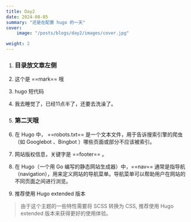 ```yaml
---
title: Day2
date: 2024-08-05
summary: "还是在配置 hugo 的一天"
cover:
    image: "/posts/blogs/day2/images/cover.jpg"

weight: 2
---
```



1. ### 目录放文章左侧

2. 这个是 ==mark== 哦

3. hugo 短代码

<!-- {{< youtube hCq184MB93E >}} -->

4. 我去睡觉了，已经11点半了，还要去洗澡了。

5. ### 第二天哦

6. 在 Hugo 中， ==robots.txt== 是一个文本文件，用于告诉搜索引擎的爬虫（如 Googlebot 、Bingbot ）哪些页面或部分不应该被索引。

7. 网站版权信息，关键字是 ==footer== 。

8. 在 Hugo（一个用 Go 编写的静态网站生成器）中，==nav== 通常是指导航（navigation），用来定义网站的导航菜单。导航菜单可以帮助用户在网站的不同页面之间进行浏览。

9. 推荐使用 Hugo extended 版本 
>由于这个主题的一些特性需要将 SCSS 转换为 CSS, 推荐使用 Hugo extended 版本来获得更好的使用体验。

